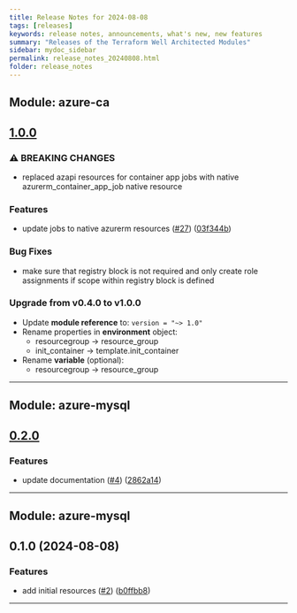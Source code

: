 ```yaml
---
title: Release Notes for 2024-08-08
tags: [releases]
keywords: release notes, announcements, what's new, new features
summary: "Releases of the Terraform Well Architected Modules"
sidebar: mydoc_sidebar
permalink: release_notes_20240808.html
folder: release_notes
---
```


## Module: azure-ca
## [1.0.0](https://github.com/CloudNationHQ/terraform-azure-ca/releases/tag/v1.0.0)


### ⚠ BREAKING CHANGES

* replaced azapi resources for container app jobs with native azurerm_container_app_job native resource

### Features

* update jobs to native azurerm resources ([#27](https://github.com/CloudNationHQ/terraform-azure-ca/issues/27)) ([03f344b](https://github.com/CloudNationHQ/terraform-azure-ca/commit/03f344b5bd2f0c457ecc0b7db7ac01bfe757c4b3))

### Bug Fixes
* make sure that registry block is not required and only create role assignments if scope within registry block is defined

### Upgrade from v0.4.0 to v1.0.0

- Update **module reference** to: `version = "~> 1.0"`
- Rename properties in **environment** object:
   * resourcegroup -> resource_group
   * init_container -> template.init_container
- Rename **variable** (optional):
   * resourcegroup -> resource_group

---

## Module: azure-mysql
## [0.2.0](https://github.com/CloudNationHQ/terraform-azure-mysql/releases/tag/v0.2.0)


### Features

* update documentation ([#4](https://github.com/CloudNationHQ/terraform-azure-mysql/issues/4)) ([2862a14](https://github.com/CloudNationHQ/terraform-azure-mysql/commit/2862a14fcc27cc65db04cf2bcb17b814b737bf84))

---

## Module: azure-mysql
## 0.1.0 (2024-08-08)


### Features

* add initial resources ([#2](https://github.com/CloudNationHQ/terraform-azure-mysql/releases/tag/v0.1.0)) ([b0ffbb8](https://github.com/CloudNationHQ/terraform-azure-mysql/commit/b0ffbb81f101d8e9a8c2dce0ba6cd16060a147e8))

---

